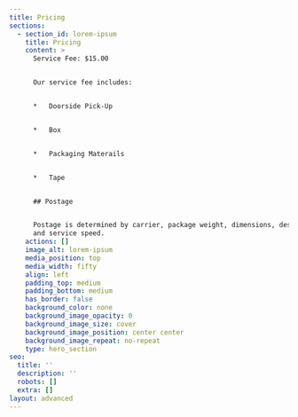 ```yaml
---
title: Pricing
sections:
  - section_id: lorem-ipsum
    title: Pricing
    content: >
      Service Fee: $15.00


      Our service fee includes:


      *   Doorside Pick-Up


      *   Box


      *   Packaging Materails


      *   Tape


      ## Postage


      Postage is determined by carrier, package weight, dimensions, destination
      and service speed.
    actions: []
    image_alt: lorem-ipsum
    media_position: top
    media_width: fifty
    align: left
    padding_top: medium
    padding_bottom: medium
    has_border: false
    background_color: none
    background_image_opacity: 0
    background_image_size: cover
    background_image_position: center center
    background_image_repeat: no-repeat
    type: hero_section
seo:
  title: ''
  description: ''
  robots: []
  extra: []
layout: advanced
---
```

